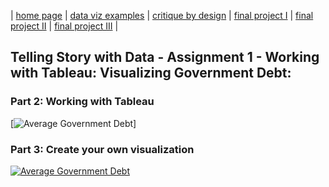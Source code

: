 | [home page](https://aa29zzjj.github.io/jerryh-online-portfolio/) | [data viz examples](https://aa29zzjj.github.io/jerryh-online-portfolio/dataviz-examples) | [critique by design](https://aa29zzjj.github.io/jerryh-online-portfolio/critique-by-design) | [final project I](https://aa29zzjj.github.io/jerryh-online-portfolio/final-project-part-one) | [final project II](https://aa29zzjj.github.io/jerryh-online-portfolio/final-project-part-two) | [final project III](https://aa29zzjj.github.io/jerryh-online-portfolio/final-project-part-three) |

## Telling Story with Data - Assignment 1 - Working with Tableau: Visualizing Government Debt: 
### Part 2: Working with Tableau
[![Average Government Debt](https://public.tableau.com/static/images/1_/1_17425420608260/GeneralgovernmentdebtofGDP2023/1.png)]



### Part 3: Create your own visualization
[![Average Government Debt](https://public.tableau.com/static/images/1_/1_v2024_3_v2022_4/GeneralgovernmentdebtofGDP2023/1.png)](https://public.tableau.com/views/1_v2024_3_v2022_4/GeneralgovernmentdebtofGDP2023)
  
